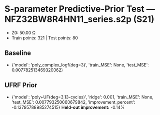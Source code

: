 # S-parameter Predictive-Prior Test — NFZ32BW8R4HN11_series.s2p (S21)
- Z0: 50.00 Ω
- Train points: 321  |  Test points: 80

## Baseline
- {'model': 'poly_complex_logf(deg=3)', 'train_MSE': None, 'test_MSE': 0.007782513469320062}

## UFRF Prior
- {'model': 'poly+UF(deg=3,13-cycles)', 'ridge': 0.001, 'train_MSE': None, 'test_MSE': 0.007793250060679842, 'improvement_percent': -0.13795788985274515}
**Held-out improvement:** -0.14%